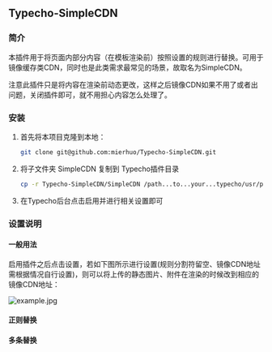 Typecho-SimpleCDN
----

### 简介

本插件用于将页面内部分内容（在模板渲染前）按照设置的规则进行替换。可用于镜像缓存类CDN，同时也是此类需求最常见的场景，故取名为SimpleCDN。

注意此插件只是将内容在渲染前动态更改，这样之后镜像CDN如果不用了或者出问题，关闭插件即可，就不用担心内容怎么处理了。

### 安装

1. 首先将本项目克隆到本地：

    ```bash
    git clone git@github.com:mierhuo/Typecho-SimpleCDN.git
    ```

2. 将子文件夹 SimpleCDN 复制到 Typecho插件目录

    ```bash
    cp -r Typecho-SimpleCDN/SimpleCDN /path...to...your...typecho/usr/plugins/
    ```
3. 在Typecho后台点击启用并进行相关设置即可

### 设置说明

#### 一般用法

启用插件之后点击设置，若如下图所示进行设置(规则分割符留空、镜像CDN地址需根据情况自行设置)，则可以将上传的静态图片、附件在渲染的时候改到相应的镜像CDN地址：

<img src="https://github.com/mierhuo/SimpleCDN/blob/master/example.png?raw=true" alt="example.jpg">

#### 正则替换



#### 多条替换
